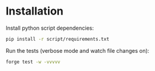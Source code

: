 # Installation

Install python script dependencies:

```sh
pip install -r script/requirements.txt
```

Run the tests (verbose mode and watch file changes on):

```sh
forge test -w -vvvvv
```
